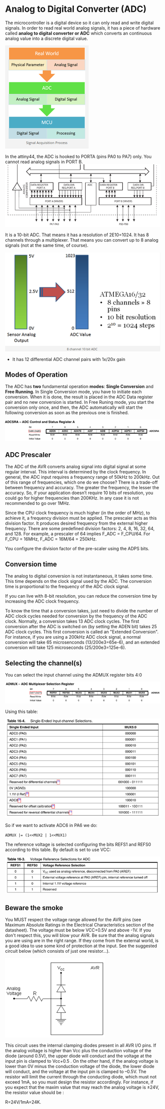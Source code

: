 # Analog to Digital Converter (ADC)
The microcontroller is a digital device so it can only read and write digital signals. In order to read real world analog signals, it has a piece of hardware called **analog to digital converter or ADC** which converts an continuous analog value into a discrete digital value.

![](img/adc/data.png)

In the attiny44, the ADC is hooked to PORTA (pins PA0 to PA7) only. You cannot read analog signals in PORT B.
![](img/adc/adc.png)

It is a 10-bit ADC. That means it has a resolution of 2E10=1024. It has 8 channels through a multiplexer. That means you can convert up to 8 analog signals (not at the same time, of course).

![](img/adc/10bit.png)

* It has 12 differential ADC channel pairs with 1x/20x gain

## Modes of Operation
The ADC has **two** fundamental operation **modes**: **Single Conversion** and **Free Running**. In Single Conversion mode, you have to initiate each conversion. When it is done, the result is placed in the ADC Data register pair and no new conversion is started. In Free Runing mode, you start the conversion only once, and then, the ADC automatically will start the following conversion as soon as the previous one is finished.

![](img/adc/adcsra.png)

## ADC Prescaler
The ADC of the AVR converts analog signal into digital signal at some regular interval. This interval is determined by the clock frequency. In general, the ADC input requires a frequency range of 50kHz to 200kHz. Out of this range of frequencies, which one do we choose? There is a trade-off between frequency and accuracy. The greater the frequency, the lesser the accuracy. So, if your application doesn’t require 10 bits of resolution, you could go for higher frequencies than 200KHz. In any case it is not recommended to go over 1MHz.

Since the CPU clock frequency is much higher (in the order of MHz), to achieve it, a frequency division must be applied. The prescaler acts as this division factor. It produces desired frequency from the external higher frequency. There are some predefined division factors: 2, 4, 8, 16, 32, 64, and 128. For example, a prescaler of 64 implies F_ADC = F_CPU/64. For F_CPU = 16MHz, F_ADC = 16M/64 = 250kHz.

You configure the division factor of the pre-scaler using the ADPS bits.

## Conversion time
The analog to digital conversion is not instantaneous, it takes some time. This time depends on the clock signal used by the ADC. The conversion time is proportional to the frequency of the ADC clock signal.

If you can live with 8-bit resolution, you can reduce the conversion time by increasing the ADC clock frequency.

To know the time that a conversion takes, just need to divide the number of ADC clock cycles needed for conversion by the frequency of the ADC clock. Normally, a conversion takes 13 ADC clock cycles. The first conversion after the ADC is switched on (by setting the ADEN bit) takes 25 ADC clock cycles. This first conversion is called an "Extended Conversion". For instance, if you are using a 200kHz ADC clock signal, a normal conversion will take 65 microsenconds (13/200e3=65e-6), and an extended conversion will take 125 microseconds (25/200e3=125e-6).

## Selecting the channel(s)
You can select the input channel using the ADMUX register bits 4:0

![](img/adc/admux.png)

Using this table:

![](img/adc/singlechannel.png)

So if we want to activate ADC6 in PA6 we do:

`ADMUX |= (1<<MUX2 | 1<<MUX1)`

The reference voltage is selected configuring the bits REFS1 and REFS0 according to this table. By default is set to use VCC:

![](img/adc/vref.png)


## Beware the smoke
You MUST respect the voltage range allowed for the AVR pins (see Maximum Absolute Ratings in the Electrical Characteristics section of the datasheet). The voltage must be below VCC+0.5V and above -1V. If you don't respect this, you will blow your AVR. Be sure that the analog signals you are using are in the right range. If they come from the external world, is a good idea to use some kind of protection at the input. See the suggested circuit below (which consists of just one resistor...).

 ![](img/adc/protect.png)

 This circuit uses the internal clamping diodes present in all AVR I/O pins. If the analog voltage is higher than Vcc plus the conduction voltage of the diode (around 0.5V), the upper diode will conduct and the voltage at the input pin is clamped to Vcc+0.5 . On the other hand, if the analog voltage is lower than 0V minus the conduction voltage of the diode, the lower diode will conduct, and the voltage at the input pin is clamped to –0.5V. The resistor will limit the current through the conducting diode, which must not exceed 1mA, so you must design the resistor accordingly. For instance, if you expect that the maxim value that may reach the analog voltage is ±24V, the resistor value should be :

R=24V/1mA=24K.
